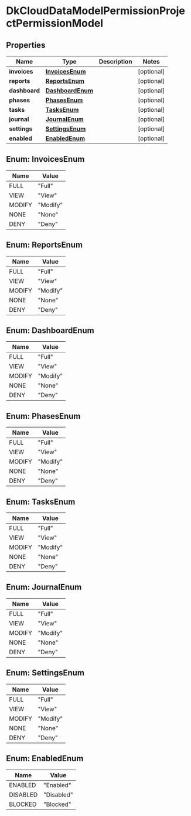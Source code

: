 
# DkCloudDataModelPermissionProjectPermissionModel

## Properties
Name | Type | Description | Notes
------------ | ------------- | ------------- | -------------
**invoices** | [**InvoicesEnum**](#InvoicesEnum) |  |  [optional]
**reports** | [**ReportsEnum**](#ReportsEnum) |  |  [optional]
**dashboard** | [**DashboardEnum**](#DashboardEnum) |  |  [optional]
**phases** | [**PhasesEnum**](#PhasesEnum) |  |  [optional]
**tasks** | [**TasksEnum**](#TasksEnum) |  |  [optional]
**journal** | [**JournalEnum**](#JournalEnum) |  |  [optional]
**settings** | [**SettingsEnum**](#SettingsEnum) |  |  [optional]
**enabled** | [**EnabledEnum**](#EnabledEnum) |  |  [optional]


<a name="InvoicesEnum"></a>
## Enum: InvoicesEnum
Name | Value
---- | -----
FULL | &quot;Full&quot;
VIEW | &quot;View&quot;
MODIFY | &quot;Modify&quot;
NONE | &quot;None&quot;
DENY | &quot;Deny&quot;


<a name="ReportsEnum"></a>
## Enum: ReportsEnum
Name | Value
---- | -----
FULL | &quot;Full&quot;
VIEW | &quot;View&quot;
MODIFY | &quot;Modify&quot;
NONE | &quot;None&quot;
DENY | &quot;Deny&quot;


<a name="DashboardEnum"></a>
## Enum: DashboardEnum
Name | Value
---- | -----
FULL | &quot;Full&quot;
VIEW | &quot;View&quot;
MODIFY | &quot;Modify&quot;
NONE | &quot;None&quot;
DENY | &quot;Deny&quot;


<a name="PhasesEnum"></a>
## Enum: PhasesEnum
Name | Value
---- | -----
FULL | &quot;Full&quot;
VIEW | &quot;View&quot;
MODIFY | &quot;Modify&quot;
NONE | &quot;None&quot;
DENY | &quot;Deny&quot;


<a name="TasksEnum"></a>
## Enum: TasksEnum
Name | Value
---- | -----
FULL | &quot;Full&quot;
VIEW | &quot;View&quot;
MODIFY | &quot;Modify&quot;
NONE | &quot;None&quot;
DENY | &quot;Deny&quot;


<a name="JournalEnum"></a>
## Enum: JournalEnum
Name | Value
---- | -----
FULL | &quot;Full&quot;
VIEW | &quot;View&quot;
MODIFY | &quot;Modify&quot;
NONE | &quot;None&quot;
DENY | &quot;Deny&quot;


<a name="SettingsEnum"></a>
## Enum: SettingsEnum
Name | Value
---- | -----
FULL | &quot;Full&quot;
VIEW | &quot;View&quot;
MODIFY | &quot;Modify&quot;
NONE | &quot;None&quot;
DENY | &quot;Deny&quot;


<a name="EnabledEnum"></a>
## Enum: EnabledEnum
Name | Value
---- | -----
ENABLED | &quot;Enabled&quot;
DISABLED | &quot;Disabled&quot;
BLOCKED | &quot;Blocked&quot;




